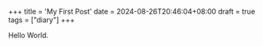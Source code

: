 +++
title = 'My First Post'
date = 2024-08-26T20:46:04+08:00
draft = true
tags = ["diary"]
+++

Hello World.
